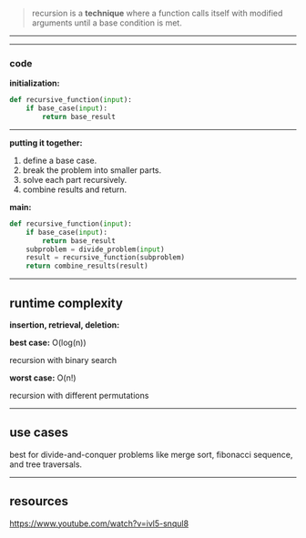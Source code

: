 > recursion is a **technique** where a function calls itself with modified arguments until a base condition is met.
> 

---

<!-- 
## **how it works**
### **diagram**
image.png
---
-->

---

### **code**

**initialization:**

```python
def recursive_function(input):
    if base_case(input):
        return base_result

```

---

**putting it together:**

1. define a base case.
2. break the problem into smaller parts.
3. solve each part recursively.
4. combine results and return.

**main:**

```python
def recursive_function(input):
    if base_case(input):
        return base_result
    subproblem = divide_problem(input)
    result = recursive_function(subproblem)
    return combine_results(result)

```

---

## **runtime complexity**

**insertion, retrieval, deletion:**

**best case:** O(log(n))

recursion with binary search

**worst case:** O(n!)

recursion with different permutations

---

## **use cases**

best for divide-and-conquer problems like merge sort, fibonacci sequence, and tree traversals.

---

## **resources**

https://www.youtube.com/watch?v=ivl5-snqul8